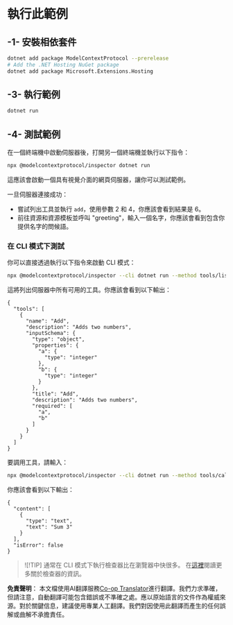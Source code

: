<!--
CO_OP_TRANSLATOR_METADATA:
{
  "original_hash": "d1954cd45a2563dfea43bfe48cccb0c8",
  "translation_date": "2025-05-17T09:07:39+00:00",
  "source_file": "03-GettingStarted/01-first-server/solution/dotnet/README.md",
  "language_code": "tw"
}
-->
# 執行此範例

## -1- 安裝相依套件

```bash
dotnet add package ModelContextProtocol --prerelease
# Add the .NET Hosting NuGet package
dotnet add package Microsoft.Extensions.Hosting
```

## -3- 執行範例

```bash
dotnet run
```

## -4- 測試範例

在一個終端機中啟動伺服器後，打開另一個終端機並執行以下指令：

```bash
npx @modelcontextprotocol/inspector dotnet run
```

這應該會啟動一個具有視覺介面的網頁伺服器，讓你可以測試範例。

一旦伺服器連接成功：

- 嘗試列出工具並執行 `add`，使用參數 2 和 4，你應該會看到結果是 6。
- 前往資源和資源模板並呼叫 "greeting"，輸入一個名字，你應該會看到包含你提供名字的問候語。

### 在 CLI 模式下測試

你可以直接透過執行以下指令來啟動 CLI 模式：

```bash
npx @modelcontextprotocol/inspector --cli dotnet run --method tools/list
```

這將列出伺服器中所有可用的工具。你應該會看到以下輸出：

```text
{
  "tools": [
    {
      "name": "Add",
      "description": "Adds two numbers",
      "inputSchema": {
        "type": "object",
        "properties": {
          "a": {
            "type": "integer"
          },
          "b": {
            "type": "integer"
          }
        },
        "title": "Add",
        "description": "Adds two numbers",
        "required": [
          "a",
          "b"
        ]
      }
    }
  ]
}
```

要調用工具，請輸入：

```bash
npx @modelcontextprotocol/inspector --cli dotnet run --method tools/call --tool-name Add --tool-arg a=1 --tool-arg b=2
```

你應該會看到以下輸出：

```text
{
  "content": [
    {
      "type": "text",
      "text": "Sum 3"
    }
  ],
  "isError": false
}
```

> ![!TIP]
> 通常在 CLI 模式下執行檢查器比在瀏覽器中快很多。
> 在[這裡](https://github.com/modelcontextprotocol/inspector)閱讀更多關於檢查器的資訊。

**免責聲明**：
本文檔使用AI翻譯服務[Co-op Translator](https://github.com/Azure/co-op-translator)進行翻譯。我們力求準確，但請注意，自動翻譯可能包含錯誤或不準確之處。應以原始語言的文件作為權威來源。對於關鍵信息，建議使用專業人工翻譯。我們對因使用此翻譯而產生的任何誤解或曲解不承擔責任。